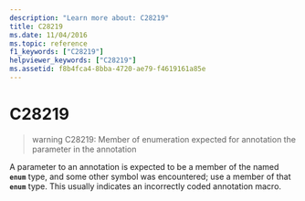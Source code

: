 ```yaml
---
description: "Learn more about: C28219"
title: C28219
ms.date: 11/04/2016
ms.topic: reference
f1_keywords: ["C28219"]
helpviewer_keywords: ["C28219"]
ms.assetid: f8b4fca4-8bba-4720-ae79-f4619161a85e
---
```

# C28219

> warning C28219: Member of enumeration expected for annotation the parameter in the annotation

A parameter to an annotation is expected to be a member of the named **`enum`** type, and some other symbol was encountered; use a member of that **`enum`** type. This usually indicates an incorrectly coded annotation macro.
